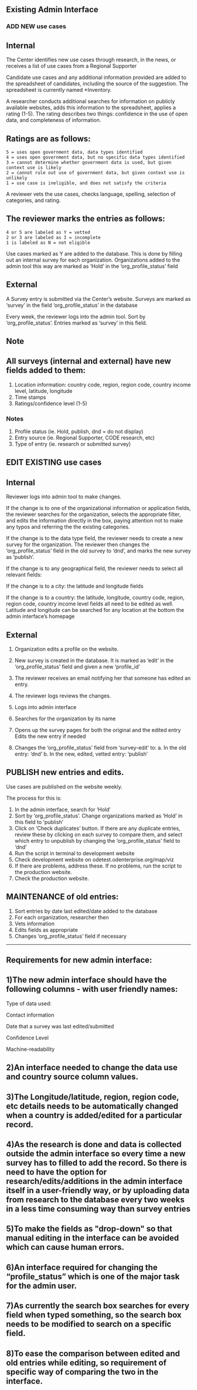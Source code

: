Existing Admin Interface
-------------------------
### ADD NEW use cases

Internal
-------------
The Center identifies new use cases through research, in the news, or receives a list of use cases from a Regional Supporter

Candidate use cases and any additional information provided are added to the spreadsheet of candidates, including the source of the suggestion. The spreadsheet is currently named *Inventory. 

A researcher conducts additional searches for information on publicly available websites, adds this information to the spreadsheet, applies a rating (1-5). The rating describes two things: confidence in the use of open data, and completeness of information.

Ratings are as follows:
-------------------------------
	5 = uses open government data, data types identified
	4 = uses open government data, but no specific data types identified
    3 = cannot determine whether government data is used, but given context use is likely
    2 = cannot rule out use of government data, but given context use is unlikely
    1 = use case is ineligible, and does not satisfy the criteria
A reviewer vets the use cases, checks language, spelling, selection of categories, and rating.

The reviewer marks the entries as follows:
-----------------------------------------------
	4 or 5 are labeled as Y = vetted
	2 or 3 are labeled as I = incomplete
    1 is labeled as N = not eligible

Use cases marked as Y are added to the database. This is done by filling out an internal survey for each organization. Organizations added to the admin tool this way are marked as ‘Hold’ in the ‘org_profile_status’ field

External
------------
A Survey entry is submitted via the Center’s website.
Surveys are marked as ‘survey’ in the field ‘org_profile_status’ in the database

Every week, the reviewer logs into the admin tool. Sort by ‘org_profile_status’. Entries marked as ‘survey’ in this field.  

Note
---------
All surveys (internal and external) have new fields added to them:
------------------------------------------------------------------------
1. Location information: country code, region, region code, country income level, latitude, longitude
2. Time stamps
3. Ratings/confidence level (1-5)

### Notes 
1. Profile status (ie. Hold, publish, dnd = do not display)
2. Entry source (ie. Regional Supporter, CODE research, etc)
3. Type of entry (ie. research or submitted survey)


EDIT EXISTING use cases
--------------------------------

Internal
--------------
Reviewer logs into admin tool to make changes. 

If the change is to one of the organizational information or application fields, the reviewer searches for the organization, selects the appropriate filter, and edits the information directly in the box, paying attention not to make any typos and referring the the existing categories. 

If the change is to the data type field, the reviewer needs to create a new survey for the organization. The reviewer then changes the ‘org_profile_status’ field in the old survey to ‘dnd’, and marks the new survey as ‘publish’. 

If the change is to any geographical field, the reviewer needs to select all relevant fields:

If the change is to a city: the latitude and longitude fields

If the change is to a country: the latitude, longitude, country code, region, region code, country income level fields all need to be edited as well. 
Latitude and longitude can be searched for any location at the bottom the admin interface’s homepage

External
------------
1. Organization edits a profile on the website.

2. New survey is created in the database. It is marked as ‘edit’ in the ‘org_profile_status’ field and given a new ‘profile_id’
3. The reviewer receives an email notifying her that someone has edited an entry. 
4. The reviewer logs reviews the changes.
5. Logs into admin interface
6. Searches for the organization by its name
7. Opens up the survey pages for both the original and the edited entry
Edits the new entry if needed
8. Changes the ‘org_profile_status’ field from ‘survey-edit’ to:
    a. In the old entry: ‘dnd’
    b. In the new, edited, vetted entry: ‘publish’

PUBLISH new entries and edits.
---------------------------------
Use cases are published on the website weekly.

The process for this is:

1. In the admin interface, search for ‘Hold’ 
2. Sort by ‘org_profile_status’. Change organizations marked as ‘Hold’ in this field to ‘publish’
3. Click on ‘Check duplicates’ button. If there are any duplicate entries, review these by clicking on each survey to compare them, and select which entry to unpublish by changing the ‘org_profile_status’ field to ‘dnd’ 
4. Run the script in terminal to development website
5. Check development website on odetest.odenterprise.org/map/viz
6. If there are problems, address these. If no problems, run the script to the production website. 
7. Check the production website.

MAINTENANCE of old entries:
-------------------------------
1. Sort entries by date last edited/date added to the database
2. For each organization, researcher then
3. Vets information
4. Edits fields as appropriate
5. Changes ‘org_profile_status’ field if necessary
---------------------------------

Requirements for new admin interface:
---------
1)The new admin interface should have the following columns - with user friendly names:
-----
Type of data used:

Contact information

Date that a survey was last edited/submitted

Confidence Level 

Machine-readability

2)An interface needed to change the data use and country source column values.
----

3)The Longitude/latitude, region, region code, etc details needs to be automatically changed when a country is added/edited for a particular record.
--

4)As the research is done and data is collected outside the admin interface so every time a new survey has to filled to add the record. So there is need to have the option for research/edits/additions in the admin interface itself in a user-friendly way, or by uploading data from research to the database every two weeks in a less time consuming way than survey entries
-

5)To make the fields as "drop-down" so that manual editing in the interface can be avoided which can cause human errors.
----

6)An interface required for changing the “profile_status” which is one of the major task for the admin user. 
--

7)As currently the search box searches for every field when typed something, so the search box needs to be modified to search on a specific field.
----

8)To ease the comparison between edited and old entries while editing, so requirement of specific way of comparing the two in the interface.
---




